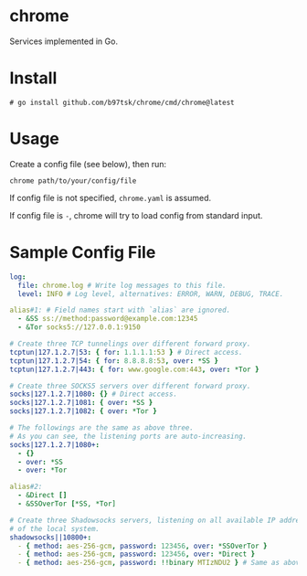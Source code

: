 # chrome

Services implemented in Go.

# Install

```console
# go install github.com/b97tsk/chrome/cmd/chrome@latest
```

# Usage

Create a config file (see below), then run:

```console
chrome path/to/your/config/file
```

If config file is not specified, `chrome.yaml` is assumed.

If config file is `-`, chrome will try to load config from standard input.

# Sample Config File

```yaml
log:
  file: chrome.log # Write log messages to this file.
  level: INFO # Log level, alternatives: ERROR, WARN, DEBUG, TRACE.

alias#1: # Field names start with `alias` are ignored.
  - &SS ss://method:password@example.com:12345
  - &Tor socks5://127.0.0.1:9150

# Create three TCP tunnelings over different forward proxy.
tcptun|127.1.2.7|53: { for: 1.1.1.1:53 } # Direct access.
tcptun|127.1.2.7|54: { for: 8.8.8.8:53, over: *SS }
tcptun|127.1.2.7|443: { for: www.google.com:443, over: *Tor }

# Create three SOCKS5 servers over different forward proxy.
socks|127.1.2.7|1080: {} # Direct access.
socks|127.1.2.7|1081: { over: *SS }
socks|127.1.2.7|1082: { over: *Tor }

# The followings are the same as above three.
# As you can see, the listening ports are auto-increasing.
socks|127.1.2.7|1080+:
  - {}
  - over: *SS
  - over: *Tor

alias#2:
  - &Direct []
  - &SSOverTor [*SS, *Tor]

# Create three Shadowsocks servers, listening on all available IP addresses
# of the local system.
shadowsocks||10800+:
  - { method: aes-256-gcm, password: 123456, over: *SSOverTor }
  - { method: aes-256-gcm, password: 123456, over: *Direct }
  - { method: aes-256-gcm, password: !!binary MTIzNDU2 } # Same as above.
```
